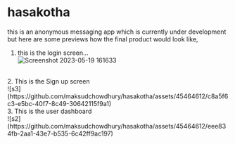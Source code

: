 # hasakotha
this is an anonymous messaging app which is currently under development
but here are some previews how the final product would look like,
1. this is the login screen... <br>
![Screenshot 2023-05-19 161633](https://github.com/maksudchowdhury/hasakotha/assets/45464612/68c13c86-0c46-42cd-93ab-86cb919c6cbe)

<br>
2. This is the Sign up screen <br>
![s3](https://github.com/maksudchowdhury/hasakotha/assets/45464612/c8a5f6c3-e5bc-40f7-8c49-30642115f9a1)
<br>
3. This is the user dashboard <br>
![s2](https://github.com/maksudchowdhury/hasakotha/assets/45464612/eee834fb-2aa1-43e7-b535-6c42ff9ac197)
